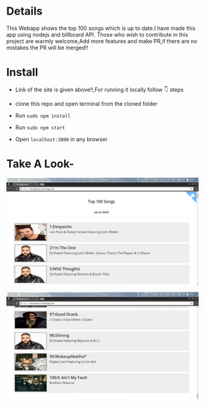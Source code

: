 # Details
This Webapp shows the top 100 songs which is up to date.I have made this app using nodejs and billboard API.
Those who wish to contribute in this project are warmly welcome,Add more features and make PR,if there are no mistakes the PR will be merged!!

# Install

* Link of the site is given above!!,For running it locally follow :point_down: steps

* clone this repo and open terminal from the cloned folder

* Run `sudo npm install`

* Run `sudo npm start`

* Open `localhost:3000` in any browser


# Take A Look-

![scr1](scr1.png)

![scr2](scr2.png)



 
